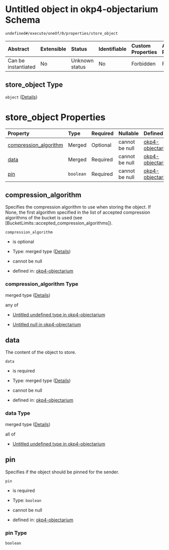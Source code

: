 # Untitled object in okp4-objectarium Schema

```txt
undefined#/execute/oneOf/0/properties/store_object
```

| Abstract            | Extensible | Status         | Identifiable | Custom Properties | Additional Properties | Access Restrictions | Defined In                                                                     |
| :------------------ | :--------- | :------------- | :----------- | :---------------- | :-------------------- | :------------------ | :----------------------------------------------------------------------------- |
| Can be instantiated | No         | Unknown status | No           | Forbidden         | Forbidden             | none                | [okp4-objectarium.json\*](schema/okp4-objectarium.json "open original schema") |

## store\_object Type

`object` ([Details](okp4-objectarium-executemsg-oneof-storeobject-properties-store_object.md))

# store\_object Properties

| Property                                         | Type      | Required | Nullable       | Defined by                                                                                                                                                                                                          |
| :----------------------------------------------- | :-------- | :------- | :------------- | :------------------------------------------------------------------------------------------------------------------------------------------------------------------------------------------------------------------ |
| [compression\_algorithm](#compression_algorithm) | Merged    | Optional | cannot be null | [okp4-objectarium](okp4-objectarium-executemsg-oneof-storeobject-properties-store_object-properties-compression_algorithm.md "undefined#/execute/oneOf/0/properties/store_object/properties/compression_algorithm") |
| [data](#data)                                    | Merged    | Required | cannot be null | [okp4-objectarium](okp4-objectarium-executemsg-oneof-storeobject-properties-store_object-properties-data.md "undefined#/execute/oneOf/0/properties/store_object/properties/data")                                   |
| [pin](#pin)                                      | `boolean` | Required | cannot be null | [okp4-objectarium](okp4-objectarium-executemsg-oneof-storeobject-properties-store_object-properties-pin.md "undefined#/execute/oneOf/0/properties/store_object/properties/pin")                                     |

## compression\_algorithm

Specifies the compression algorithm to use when storing the object. If None, the first algorithm specified in the list of accepted compression algorithms of the bucket is used (see \[BucketLimits::accepted\_compression\_algorithms]).

`compression_algorithm`

* is optional

* Type: merged type ([Details](okp4-objectarium-executemsg-oneof-storeobject-properties-store_object-properties-compression_algorithm.md))

* cannot be null

* defined in: [okp4-objectarium](okp4-objectarium-executemsg-oneof-storeobject-properties-store_object-properties-compression_algorithm.md "undefined#/execute/oneOf/0/properties/store_object/properties/compression_algorithm")

### compression\_algorithm Type

merged type ([Details](okp4-objectarium-executemsg-oneof-storeobject-properties-store_object-properties-compression_algorithm.md))

any of

* [Untitled undefined type in okp4-objectarium](okp4-objectarium-executemsg-oneof-storeobject-properties-store_object-properties-compression_algorithm-anyof-0.md "check type definition")

* [Untitled null in okp4-objectarium](okp4-objectarium-executemsg-oneof-storeobject-properties-store_object-properties-compression_algorithm-anyof-1.md "check type definition")

## data

The content of the object to store.

`data`

* is required

* Type: merged type ([Details](okp4-objectarium-executemsg-oneof-storeobject-properties-store_object-properties-data.md))

* cannot be null

* defined in: [okp4-objectarium](okp4-objectarium-executemsg-oneof-storeobject-properties-store_object-properties-data.md "undefined#/execute/oneOf/0/properties/store_object/properties/data")

### data Type

merged type ([Details](okp4-objectarium-executemsg-oneof-storeobject-properties-store_object-properties-data.md))

all of

* [Untitled undefined type in okp4-objectarium](okp4-objectarium-executemsg-oneof-storeobject-properties-store_object-properties-data-allof-0.md "check type definition")

## pin

Specifies if the object should be pinned for the sender.

`pin`

* is required

* Type: `boolean`

* cannot be null

* defined in: [okp4-objectarium](okp4-objectarium-executemsg-oneof-storeobject-properties-store_object-properties-pin.md "undefined#/execute/oneOf/0/properties/store_object/properties/pin")

### pin Type

`boolean`
